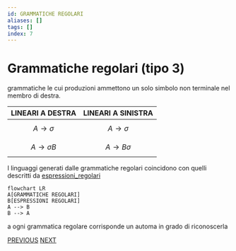 ```yaml
---
id: GRAMMATICHE REGOLARI
aliases: []
tags: []
index: 7
---
```

# Grammatiche regolari (tipo 3)

grammatiche le cui  produzioni ammettono un solo simbolo non terminale nel membro di destra.

| LINEARI A DESTRA             | LINEARI A SINISTRA          |
| ---------------------------- | --------------------------- |
| $$A \rightarrow \sigma  $$   | $$A \rightarrow \sigma  $$  |
| $$A \rightarrow \sigma B  $$ | $$A \rightarrow B\sigma  $$ |

 I linguaggi generati dalle grammatiche regolari coincidono con quelli descritti da [espressioni_regolari](linguaggi_modelli_computazionali/espressioni_regolari.md)

```mermaid
flowchart LR
A[GRAMMATICHE REGOLARI]
B[ESPRESSIONI REGOLARI]
A --> B
B --> A
```
a ogni grammatica regolare corrisponde un automa in grado di riconoscerla

[PREVIOUS](pages/grammatiche_tipo_2.md) [NEXT](linguaggi_modelli_computazionali/espressioni_regolari.md)
